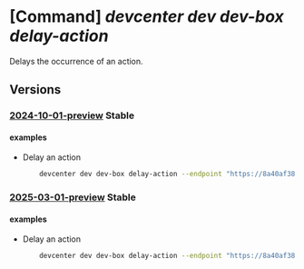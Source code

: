 # [Command] _devcenter dev dev-box delay-action_

Delays the occurrence of an action.

## Versions

### [2024-10-01-preview](/Resources/data-plane/microsoft.devcenter/L3Byb2plY3RzL3t9L3VzZXJzL3t9L2RldmJveGVzL3t9L2FjdGlvbnMve306ZGVsYXk=/2024-10-01-preview.xml) **Stable**

<!-- data-plane:microsoft.devcenter /projects/{}/users/{}/devboxes/{}/actions/{}:delay 2024-10-01-preview -->

#### examples

- Delay an action
    ```bash
        devcenter dev dev-box delay-action --endpoint "https://8a40af38-3b4c-4672-a6a4-5e964b1870ed-contosodevcenter.centralus.devcenter.azure.com/" --project-name "DevProject" --delay-time "04:30" --name "myDevBox" --action-name "schedule-default" --user-id "00000000-0000-0000-0000-000000000000"
    ```

### [2025-03-01-preview](/Resources/data-plane/microsoft.devcenter/L3Byb2plY3RzL3t9L3VzZXJzL3t9L2RldmJveGVzL3t9L2FjdGlvbnMve306ZGVsYXk=/2025-03-01-preview.xml) **Stable**

<!-- data-plane:microsoft.devcenter /projects/{}/users/{}/devboxes/{}/actions/{}:delay 2025-03-01-preview -->

#### examples

- Delay an action
    ```bash
        devcenter dev dev-box delay-action --endpoint "https://8a40af38-3b4c-4672-a6a4-5e964b1870ed-contosodevcenter.centralus.devcenter.azure.com/" --project-name "DevProject" --delay-time "04:30" --name "myDevBox" --action-name "schedule-default" --user-id "00000000-0000-0000-0000-000000000000"
    ```
